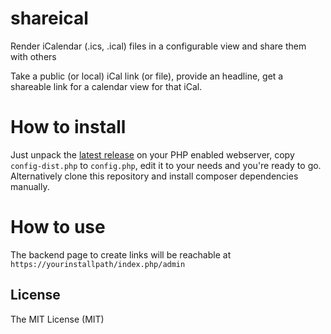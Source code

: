 # shareical
Render iCalendar (.ics, .ical) files in a configurable view and share them with others

Take a public (or local) iCal link (or file), provide an headline, get a shareable link for a calendar view for that iCal.

# How to install
Just unpack the [latest release](https://github.com/berrnd/shareical/releases/latest) on your PHP enabled webserver, copy `config-dist.php` to `config.php`, edit it to your needs and you're ready to go.
Alternatively clone this repository and install composer dependencies manually.

# How to use
The backend page to create links will be reachable at `https://yourinstallpath/index.php/admin`

## License ##
The MIT License (MIT)
